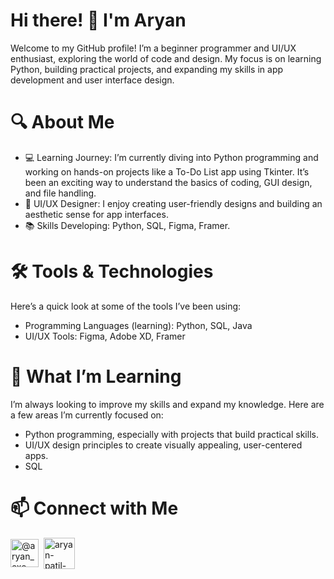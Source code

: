 <h1>Hi there! 👋 I'm Aryan</h1>
<p>Welcome to my GitHub profile! I’m a beginner programmer and UI/UX enthusiast, exploring the world of code and design. My focus is on learning Python, building practical projects, and expanding my skills in app development and user interface design.
</p>
<h1>🔍 About Me</h1>
<ul>
    <li>💻 Learning Journey: I’m currently diving into Python programming and working on hands-on projects like a To-Do List app using Tkinter. It’s been an exciting way to understand the basics of coding, GUI design, and file handling.</li>
    <li>🎨 UI/UX Designer: I enjoy creating user-friendly designs and building an aesthetic sense for app interfaces.</li>
    <li>📚 Skills Developing: Python, SQL, Figma, Framer.</li>
</ul>
<h1>🛠️ Tools & Technologies</h1>
<p>Here’s a quick look at some of the tools I’ve been using:</p>
<ul>
    <li>Programming Languages (learning): Python, SQL, Java </li>
    <li>UI/UX Tools: Figma, Adobe XD, Framer</li>
</ul>
<h1>🌱 What I’m Learning</h1>
<p>I’m always looking to improve my skills and expand my knowledge. Here are a few areas I’m currently focused on:</p>
<ul>
    <li>Python programming, especially with projects that build practical skills.</li>
    <li>UI/UX design principles to create visually appealing, user-centered apps.</li>
    <li>SQL</li>
</ul>
<h1>📫 Connect with Me</h1>
<p align="left">
<a href="https://twitter.com/@aryan_exe_" target="blank"><img align="center" src="https://cliply.co/wp-content/uploads/2021/09/CLIPLY_372109260_TWITTER_LOGO_400.gif" alt="@aryan_exe_" height="45" width="45" /></a>&#160
<a href="https://linkedin.com/in/aryan-patil-193b792a7" target="blank"><img align="center" src="https://cliply.co/wp-content/uploads/2021/02/372102050_LINKEDIN_ICON_TRANSPARENT_1080.gif" alt="aryan-patil-193b792a7" height="50" width="50" /></a>&#160

</p>
